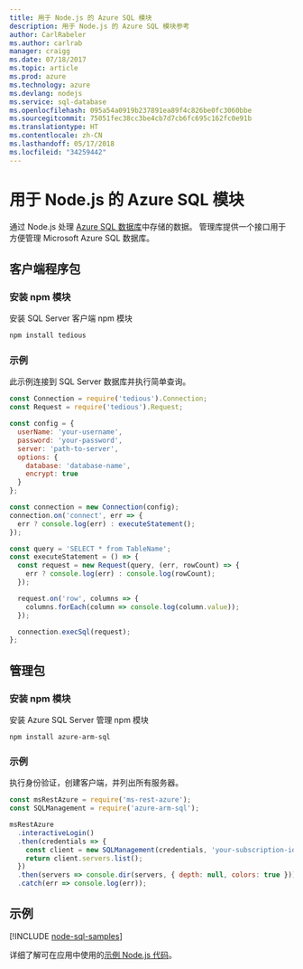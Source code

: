 ```yaml
---
title: 用于 Node.js 的 Azure SQL 模块
description: 用于 Node.js 的 Azure SQL 模块参考
author: CarlRabeler
ms.author: carlrab
manager: craigg
ms.date: 07/18/2017
ms.topic: article
ms.prod: azure
ms.technology: azure
ms.devlang: nodejs
ms.service: sql-database
ms.openlocfilehash: 095a54a0919b237891ea89f4c826be0fc3060bbe
ms.sourcegitcommit: 75051fec38cc3be4cb7d7cb6fc695c162fc0e91b
ms.translationtype: HT
ms.contentlocale: zh-CN
ms.lasthandoff: 05/17/2018
ms.locfileid: "34259442"
---
```

# <a name="azure-sql-modules-for-nodejs"></a>用于 Node.js 的 Azure SQL 模块

通过 Node.js 处理 [Azure SQL 数据库](https://docs.microsoft.com/azure/sql-database/sql-database-technical-overview)中存储的数据。
管理库提供一个接口用于方便管理 Microsoft Azure SQL 数据库。

## <a name="client-package"></a>客户端程序包

### <a name="install-the-npm-module"></a>安装 npm 模块

安装 SQL Server 客户端 npm 模块

```bash
npm install tedious
```

### <a name="example"></a>示例

此示例连接到 SQL Server 数据库并执行简单查询。

```javascript
const Connection = require('tedious').Connection;
const Request = require('tedious').Request;

const config = {
  userName: 'your-username',
  password: 'your-password',
  server: 'path-to-server',
  options: {
    database: 'database-name',
    encrypt: true
  }
};

const connection = new Connection(config);
connection.on('connect', err => {
  err ? console.log(err) : executeStatement();
});

const query = 'SELECT * from TableName';
const executeStatement = () => {
  const request = new Request(query, (err, rowCount) => {
    err ? console.log(err) : console.log(rowCount);
  });

  request.on('row', columns => {
    columns.forEach(column => console.log(column.value));
  });

  connection.execSql(request);
};
```

## <a name="management-package"></a>管理包

### <a name="install-npm-modules"></a>安装 npm 模块

安装 Azure SQL Server 管理 npm 模块

```
npm install azure-arm-sql
```   

### <a name="example"></a>示例

执行身份验证，创建客户端，并列出所有服务器。

```javascript
const msRestAzure = require('ms-rest-azure');
const SQLManagement = require('azure-arm-sql');

msRestAzure
  .interactiveLogin()
  .then(credentials => {
    const client = new SQLManagement(credentials, 'your-subscription-id');
    return client.servers.list();
  })
  .then(servers => console.dir(servers, { depth: null, colors: true }))
  .catch(err => console.log(err));
```

## <a name="samples"></a>示例

[!INCLUDE [node-sql-samples](../docs-ref-conceptual/includes/sql-samples.md)]

详细了解可在应用中使用的[示例 Node.js 代码](https://azure.microsoft.com/resources/samples/?platform=nodejs)。
